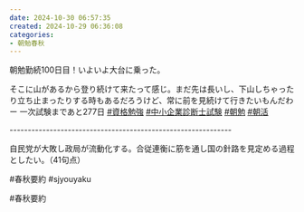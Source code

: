 ```yaml
---
date: 2024-10-30 06:57:35
created: 2024-10-29 06:36:08
categories:
- 朝勉春秋
---
```


朝勉勤続100日目！いよいよ大台に乗った。

そこに山があるから登り続けて来たって感じ。まだ先は長いし、下山しちゃったり立ち止まったりする時もあるだろうけど、常に前を見続けて行きたいもんだわー 一次試験まであと277日 [#資格勉強](https://x.com/hashtag/%E8%B3%87%E6%A0%BC%E5%8B%89%E5%BC%B7?src=hashtag_click) [#中小企業診断士試験](https://x.com/hashtag/%E4%B8%AD%E5%B0%8F%E4%BC%81%E6%A5%AD%E8%A8%BA%E6%96%AD%E5%A3%AB%E8%A9%A6%E9%A8%93?src=hashtag_click) [#朝勉](https://x.com/hashtag/%E6%9C%9D%E5%8B%89?src=hashtag_click) [#朝活](https://x.com/hashtag/%E6%9C%9D%E6%B4%BB?src=hashtag_click)

\-------------------------------------------------------------

自民党が大敗し政局が流動化する。合従連衡に筋を通し国の針路を見定める過程としたい。（41句点）  

#春秋要約 #sjyouyaku

#春秋要約